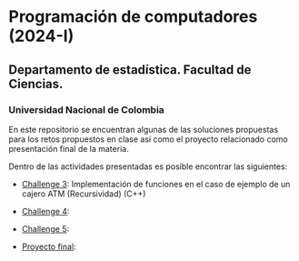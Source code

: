 # Programación de computadores (2024-I)

## Departamento de estadística. Facultad de Ciencias.

### Universidad Nacional de Colombia

En este repositorio se encuentran algunas de las soluciones propuestas para los retos propuestos en clase así como el proyecto relacionado como presentación final de la materia. 

Dentro de las actividades presentadas es posible encontrar las siguientes:

- [Challenge 3](https://github.com/Mendivenson/Programacion-de-computadores/tree/main/Challenge%203): Implementación de funciones en el caso de ejemplo de un cajero ATM (Recursividad) (C++) 

- [Challenge 4]():

- [Challenge 5]():

- [Proyecto final]():
